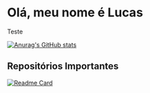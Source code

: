 # Olá, meu nome é Lucas
Teste

[![Anurag's GitHub stats](https://github-readme-stats.vercel.app/api?username=lucasamorais&show_icons=true&theme=cobalt)](https://github.com/lucasamorais/github-readme-stats)

## Repositórios Importantes
[![Readme Card](https://github-readme-stats.vercel.app/api/pin/?username=lucasamorais&repo=LP-1-Sem&theme=cobalt)](https://github.com/lucasamorais/LP-1-Sem)
